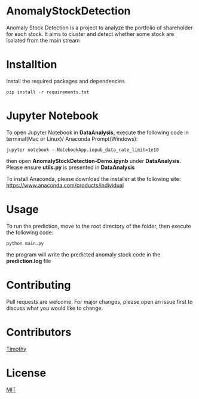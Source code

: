 # AnomalyStockDetection
Anomaly Stock Detection is a project to analyze the portfolio of shareholder for each stock. It aims to cluster and detect whether some stock are isolated from the main stream 

# Installtion
Install the required packages and dependencies
```
pip install -r requirements.txt
```

# Jupyter Notebook
To open Jupyter Notebook in **DataAnalysis**, execute the following code in terminal(Mac or Linux)/ Anaconda Prompt(Windows):

```
jupyter notebook --NotebookApp.iopub_data_rate_limit=1e10
```

then open **AnomalyStockDetection-Demo.ipynb** under **DataAnalysis**. 
Please ensure **utils.py** is presented in **DataAnalysis**

To install Anaconda, please download the installer at the following site:
https://www.anaconda.com/products/individual

# Usage
To run the prediction, move to the root directory of the folder, then execute the following code:

```
python main.py
```

the program will write the predicted anomaly stock code in the **prediction.log** file

# Contributing
Pull requests are welcome. For major changes, please open an issue first to discuss what you would like to change.

# Contributors
[Timothy](https://github.com/Timlo512)

# License
[MIT](https://choosealicense.com/licenses/mit/)



